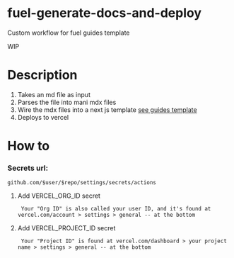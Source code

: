 # fuel-generate-docs-and-deploy
Custom workflow for fuel guides template

WIP

# Description

1. Takes an md file as input
2. Parses the file into mani mdx files
3. Wire the mdx files into a next js template [see guides template](github.com/cold-briu/fuel-guides-template)
4. Deploys to vercel

# How to

### Secrets url: 
	github.com/$user/$repo/settings/secrets/actions

1. Add VERCEL_ORG_ID secret

		Your "Org ID" is also called your user ID, and it's found at vercel.com/account > settings > general -- at the bottom

2. Add VERCEL_PROJECT_ID secret

		Your "Project ID" is found at vercel.com/dashboard > your project name > settings > general -- at the bottom	

